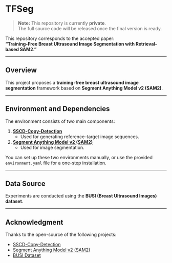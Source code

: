 # TFSeg

> **Note:** This repository is currently **private**.  
> The full source code will be released once the final version is ready.

This repository corresponds to the accepted paper:  
**“Training-Free Breast Ultrasound Image Segmentation with Retrieval-based SAM2.”**

---

## Overview

This project proposes a **training-free breast ultrasound image segmentation** framework based on **Segment Anything Model v2 (SAM2)**.  

---

## Environment and Dependencies

The environment consists of two main components:

1. **[SSCD-Copy-Detection](https://github.com/facebookresearch/sscd-copy-detection)**  
   - Used for generating reference–target image sequences.
2. **[Segment Anything Model v2 (SAM2)](https://github.com/facebookresearch/sam2)**  
   - Used for image segmentation.

You can set up these two environments manually, or use the provided `environment.yaml` file for a one-step installation.

---

## Data Source

Experiments are conducted using the **BUSI (Breast Ultrasound Images) dataset**.

---

## Acknowledgment

Thanks to the open-source of the following projects:

- [SSCD-Copy-Detection](https://github.com/facebookresearch/sscd-copy-detection)  
- [Segment Anything Model v2 (SAM2)](https://github.com/facebookresearch/segment-anything)  
- [BUSI Dataset](https://doi.org/10.1016/j.dib.2019.104863)  

